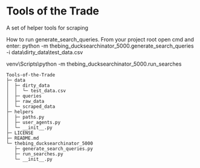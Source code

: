 # Tools of the Trade
A set of helper tools for scraping

How to run generate_search_queries.
From your project root open cmd and enter: python -m thebing_ducksearchinator_5000.generate_search_queries -i data\dirty_data\test_data.csv

venv\Scripts\python -m thebing_ducksearchinator_5000.run_searches



```
Tools-of-the-Trade
├─ data
│  ├─ dirty_data
│  │  └─ test_data.csv
│  ├─ queries
│  ├─ raw_data
│  └─ scraped_data
├─ helpers
│  ├─ paths.py
│  ├─ user_agents.py
│  └─ __init__.py
├─ LICENSE
├─ README.md
└─ thebing_ducksearchinator_5000
   ├─ generate_search_queries.py
   ├─ run_searches.py
   └─ __init__.py

```